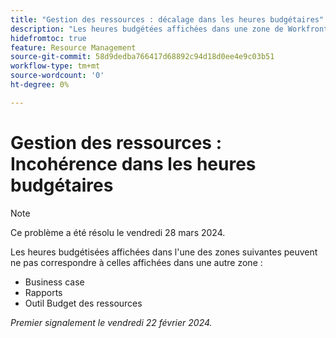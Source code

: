 ```yaml
---
title: "Gestion des ressources : décalage dans les heures budgétaires"
description: "Les heures budgétées affichées dans une zone de Workfront peuvent ne pas correspondre à celles affichées dans une autre zone."
hidefromtoc: true
feature: Resource Management
source-git-commit: 58d9dedba766417d68892c94d18d0ee4e9c03b51
workflow-type: tm+mt
source-wordcount: '0'
ht-degree: 0%

---
```



# Gestion des ressources : Incohérence dans les heures budgétaires

>[!NOTE]
>
>Ce problème a été résolu le vendredi 28 mars 2024.

Les heures budgétisées affichées dans l&#39;une des zones suivantes peuvent ne pas correspondre à celles affichées dans une autre zone :

* Business case
* Rapports
* Outil Budget des ressources

_Premier signalement le vendredi 22 février 2024._
